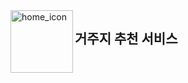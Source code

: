 <div style="display: flex; align-items: left; top=-50px;">
    <img src="https://github.com/user-attachments/assets/f521acdb-4507-4aee-8abd-ac88f80318bb" alt="home_icon" width="100" height="100" align='left'>
    <h2 style="none">거주지 추천 서비스</h2>
</div>
